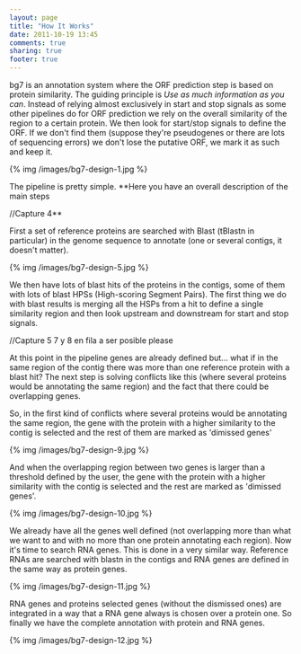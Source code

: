 ```yaml
---
layout: page
title: "How It Works"
date: 2011-10-19 13:45
comments: true
sharing: true
footer: true
---
```


bg7 is an annotation system where the ORF prediction step is based on protein similarity. The guiding principle is _Use as much information as you can_. Instead of relying almost exclusively in start and stop signals as some other pipelines do for ORF prediction we rely on the overall similarity of the region to a certain protein. We then look for start/stop signals to define the ORF. If we don't find them (suppose they're pseudogenes or there are lots of sequencing errors) we don't lose the putative ORF, we mark it as such and keep it. 

{% img /images/bg7-design-1.jpg %}

The pipeline is pretty simple. **Here you have an overall description of the main steps 

//Capture 4**

First a set of reference proteins are searched with Blast (tBlastn in particular) in the genome sequence to annotate (one or several contigs, it doesn't matter). 

{% img /images/bg7-design-5.jpg %}

We then have lots of blast hits of the proteins in the contigs, some of them with lots of blast HPSs (High-scoring Segment Pairs). The first thing we do with blast results is merging all the HSPs from a hit to define a single similarity region and then look upstream and downstream for start and stop signals.

//Capture 5 7 y 8 en fila a ser posible please



At this point in the pipeline genes are already defined but... what if in the same region of the contig there was more than one reference protein with a blast hit? The next step is solving conflicts like this (where several proteins would be annotating the same region) and the fact that there could be overlapping genes. 

So, in the first kind of conflicts where several proteins would be annotating the same region, the gene with the protein with a higher similarity to the contig is selected and the rest of them are marked as 'dimissed genes'

{% img /images/bg7-design-9.jpg %}

And when the overlapping region between two genes is larger than a threshold defined by the user, the gene with the protein with a higher similarity with the contig is selected and the rest are marked as 'dimissed genes'.

{% img /images/bg7-design-10.jpg %}

We already have all the genes well defined (not overlapping more than what we want to and with no more than one protein annotating each region). Now it's time to search RNA genes. This is done in a very similar way. Reference RNAs are searched with blastn in the contigs and RNA genes are defined in the same way as protein genes.

{% img /images/bg7-design-11.jpg %}

RNA genes and proteins selected genes (without the dismissed ones) are integrated in a way that a RNA gene always is chosen over a protein one. So finally we have the complete annotation with protein and RNA genes.

{% img /images/bg7-design-12.jpg %}
